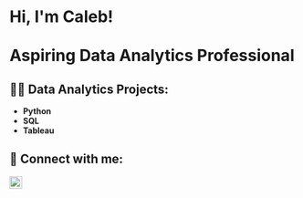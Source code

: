 <h1>Hi, I'm Caleb! <br/><br/>Aspiring Data Analytics Professional</h1>

<h2>👨‍💻 Data Analytics Projects:</h2>

  - <b>Python
  - <b>SQL
  - <b>Tableau

<h2> 🤳 Connect with me:</h2>

[<img align="left" alt="CalebSerrette | LinkedIn" width="22px" src="https://cdn.jsdelivr.net/npm/simple-icons@v3/icons/linkedin.svg" />][linkedin]

[linkedin]: https://linkedin.com/in/caleb-serrette

